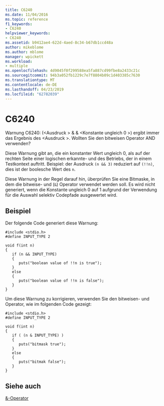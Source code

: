```yaml
---
title: C6240
ms.date: 11/04/2016
ms.topic: reference
f1_keywords:
- C6240
helpviewer_keywords:
- C6240
ms.assetid: b9412ae4-622d-4aed-8c34-b67db1ccd48a
author: mikeblome
ms.author: mblome
manager: wpickett
ms.workload:
- multiple
ms.openlocfilehash: 4d9045f0f299588ea5fa887cd99fbe8a2433c21c
ms.sourcegitcommit: 94b3a052fb1229c7e7f8804b09c1d403385c7630
ms.translationtype: MT
ms.contentlocale: de-DE
ms.lasthandoff: 04/23/2019
ms.locfileid: "62782039"
---
```

# <a name="c6240"></a>C6240
Warnung C6240: (\<Ausdruck > & & \<Konstante ungleich 0 >) ergibt immer das Ergebnis des \<Ausdruck >. Wollten Sie den bitweisen Operator AND verwenden?

 Diese Warnung gibt an, die ein konstanter Wert ungleich 0, als auf der rechten Seite einer logischen erkannte- und des Betriebs, der in einem Testkontext auftritt. Beispiel: der Ausdruck `(n && 3)` reduziert auf `(!!n)`, dies ist der boolesche Wert des `n`.

 Diese Warnung in der Regel darauf hin, überprüfen Sie eine Bitmaske, in dem die bitweise- und (`&`) Operator verwendet werden soll. Es wird nicht generiert, wenn die Konstante ungleich 0 auf 1 aufgrund der Verwendung für die Auswahl selektiv Codepfade ausgewertet wird.

## <a name="example"></a>Beispiel
 Der folgende Code generiert diese Warnung:

```
#include <stdio.h>
#define INPUT_TYPE 2

void f(int n)
{
   if (n && INPUT_TYPE)
   {
      puts("boolean value of !!n is true");
   }
   else
   {
      puts("boolean value of !!n is false");
   }
}
```

 Um diese Warnung zu korrigieren, verwenden Sie den bitweisen- und Operator, wie im folgenden Code gezeigt:

```
#include <stdio.h>
#define INPUT_TYPE 2

void f(int n)
{
   if ( (n & INPUT_TYPE) )
   {
      puts("bitmask true");
   }
   else
   {
      puts("bitmak false");
   }
}
```

## <a name="see-also"></a>Siehe auch
 [&-Operator](/dotnet/csharp/language-reference/operators/and-operator)